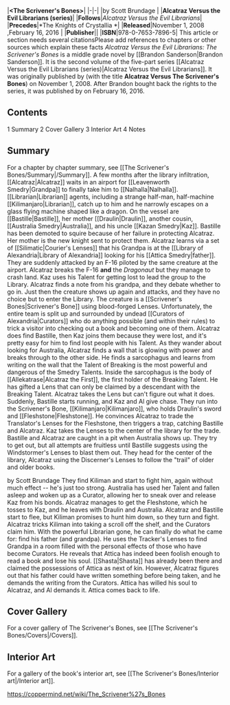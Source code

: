 |**<The Scrivener's Bones>**|
|-|-|
|by  Scott Brundage |
|**Alcatraz Versus the Evil Librarians (series)**|
|**Follows**|*Alcatraz Versus the Evil Librarians*|
|**Precedes**|*The Knights of Crystallia *|
|**Released**|November 1, 2008 ,February 16, 2016 |
|**Publisher**||
|**ISBN**|978-0-7653-7896-5|
This article or section needs several citationsPlease add references to chapters or other sources which explain these facts
*Alcatraz Versus the Evil Librarians: The Scrivener's Bones* is a middle grade novel by [[Brandon Sanderson\|Brandon Sanderson]]. It is the second volume of the five-part series [[Alcatraz Versus the Evil Librarians (series)\|Alcatraz Versus the Evil Librarians]]. It was originally published by  (with the title **Alcatraz Versus The Scrivener's Bones**) on November 1, 2008. After Brandon bought back the rights to the series, it was published by  on February 16, 2016.

## Contents

1 Summary
2 Cover Gallery
3 Interior Art
4 Notes


## Summary
For a chapter by chapter summary, see [[The Scrivener's Bones/Summary\|/Summary]].
A few months after the library infiltration, [[Alcatraz\|Alcatraz]] waits in an airport for [[Leavenworth Smedry\|Grandpa]] to finally take him to [[Nalhalla\|Nalhalla]]. [[Librarian\|Librarian]] agents, including a strange half-man, half-machine [[Kilimanjaro\|Librarian]], catch up to him and he narrowly escapes on a glass flying machine shaped like a dragon.
On the vessel are [[Bastille\|Bastille]], her mother [[Draulin\|Draulin]], another cousin, [[Australia Smedry\|Australia]], and his uncle [[Kazan Smedry\|Kaz]]. Bastille has been demoted to squire because of her failure in protecting Alcatraz. Her mother is the new knight sent to protect them. Alcatraz learns via a set of [[Silimatic\|Courier's Lenses]] that his Grandpa is at the [[Library of Alexandria\|Library of Alexandria]] looking for his [[Attica Smedry\|father]]. They are suddenly attacked by an F-16 piloted by the same creature at the airport. Alcatraz breaks the F-16 **and** the *Dragonaut* but they manage to crash land.
Kaz uses his Talent for getting lost to lead the group to the Library. Alcatraz finds a note from his grandpa, and they debate whether to go in. Just then the creature shows up again and attacks, and they have no choice but to enter the Library. The creature is a [[Scrivener's Bones\|Scrivener's Bone]] using blood-forged Lenses.
Unfortunately, the entire team is split up and surrounded by undead [[Curators of Alexandria\|Curators]] who do anything possible (and within their rules) to trick a visitor into checking out a book and becoming one of them. Alcatraz does find Bastille, then Kaz joins them because they were lost, and it's pretty easy for him to find lost people with his Talent.
As they wander about looking for Australia, Alcatraz finds a wall that is glowing with power and breaks through to the other side. He finds a sarcophagus and learns from writing on the wall that the Talent of Breaking is the most powerful and dangerous of the Smedry Talents. Inside the sarcophagus is the body of [[Allekatrase\|Alcatraz the First]], the first holder of the Breaking Talent. He has gifted a Lens that can only be claimed by a descendant with the Breaking Talent. Alcatraz takes the Lens but can't figure out what it does.
Suddenly, Bastille starts running, and Kaz and Al give chase. They run into the Scrivener's Bone, [[Kilimanjaro\|Kilimanjaro]], who holds Draulin's sword and [[Fleshstone\|Fleshstone]]. He convinces Alcatraz to trade the Translator's Lenses for the Fleshstone, then triggers a trap, catching Bastille and Alcatraz. Kaz takes the Lenses to the center of the library for the trade.
Bastille and Alcatraz are caught in a pit when Australia shows up. They try to get out, but all attempts are fruitless until Bastille suggests using the Windstormer's Lenses to blast them out. They head for the center of the library, Alcatraz using the Discerner's Lenses to follow the "trail" of older and older books.

 by  Scott Brundage 
They find Kiliman and start to fight him, again without much effect -- he's just too strong. Australia has used her Talent and fallen asleep and woken up as a Curator, allowing her to sneak over and release Kaz from his bonds. Alcatraz manages to get the Fleshstone, which he tosses to Kaz, and he leaves with Draulin and Australia.
Alcatraz and Bastille start to flee, but Kiliman promises to hunt him down, so they turn and fight. Alcatraz tricks Kiliman into taking a scroll off the shelf, and the Curators claim him.
With the powerful Librarian gone, he can finally do what he came for: find his father (and grandpa). He uses the Tracker's Lenses to find Grandpa in a room filled with the personal effects of those who have become Curators. He reveals that Attica has indeed been foolish enough to read a book and lose his soul. [[Shasta\|Shasta]] has already been there and claimed the possessions of Attica as next of kin. However, Alcatraz figures out that his father could have written something before being taken, and he demands the writing from the Curators. Attica has willed his soul to Alcatraz, and Al demands it. Attica comes back to life.

## Cover Gallery
For a cover gallery of The Scrivener's Bones, see [[The Scrivener's Bones/Covers\|/Covers]].
## Interior Art
For a gallery of the book's interior art, see [[The Scrivener's Bones/Interior art\|/Interior art]].


https://coppermind.net/wiki/The_Scrivener%27s_Bones
